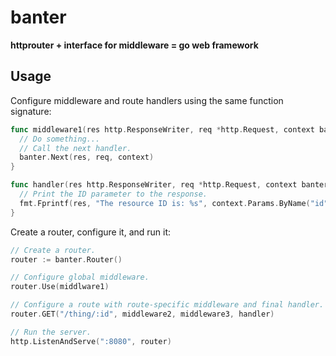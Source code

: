 # banter
**httprouter + interface for middleware = go web framework**


## Usage

Configure middleware and route handlers using the same function signature:
```go
func middleware1(res http.ResponseWriter, req *http.Request, context banter.Context) {
  // Do something...
  // Call the next handler.
  banter.Next(res, req, context)
}

func handler(res http.ResponseWriter, req *http.Request, context banter.Context) {
  // Print the ID parameter to the response.
  fmt.Fprintf(res, "The resource ID is: %s", context.Params.ByName("id"))
}
```

Create a router, configure it, and run it:
```go
// Create a router.
router := banter.Router()

// Configure global middleware.
router.Use(middlware1)

// Configure a route with route-specific middleware and final handler.
router.GET("/thing/:id", middleware2, middleware3, handler)

// Run the server.
http.ListenAndServe(":8080", router)
```
